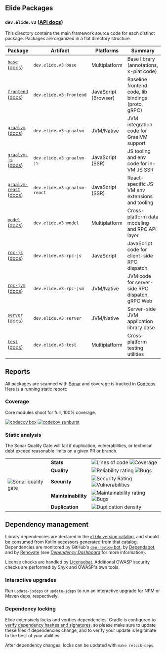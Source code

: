 ## Elide Packages

### `dev.elide.v3` ([API docs](https://v3.docs.elide.dev/kotlin/html/))

This directory contains the main framework source code for each distinct package. Packages are organized in a flat
directory structure.

| **Package**                       | Artifact                     | Platforms            | Summary                                            |
| --------------------------------- | ---------------------------- | -------------------- | -------------------------------------------------- |
| [`base`][1] ([docs][11])          | `dev.elide.v3:base`          | Multiplatform        | Base library (annotations, x-plat code)            |
| [`frontend`][2] ([docs][12])      | `dev.elide.v3:frontend`      | JavaScript (Browser) | Baseline frontend code, lib bindings (proto, gRPC) |
| [`graalvm`][3] ([docs][13])       | `dev.elide.v3:graalvm`       | JVM/Native           | JVM integration code for GraalVM support           |
| [`graalvm-js`][4] ([docs][14])    | `dev.elide.v3:graalvm-js`    | JavaScript (SSR)     | JS tooling and env code for in-VM JS SSR           |
| [`graalvm-react`][5] ([docs][15]) | `dev.elide.v3:graalvm-react` | JavaScript (SSR)     | React-specific JS VM env extensions and tooling    |
| [`model`][6] ([docs][16])         | `dev.elide.v3:model`         | Multiplatform        | Cross-platform data modeling and RPC API layer     |
| [`rpc-js`][7] ([docs][17])        | `dev.elide.v3:rpc-js`        | JavaScript           | JavaScript code for client-side RPC dispatch       |
| [`rpc-jvm`][8] ([docs][18])       | `dev.elide.v3:rpc-jvm`       | JVM/Native           | JVM code for server-side RPC dispatch, gRPC Web    |
| [`server`][9] ([docs][19])        | `dev.elide.v3:server`        | JVM/Native           | Server-side JVM application library base           |
| [`test`][10] ([docs][20])         | `dev.elide.v3:test`          | Multiplatform        | Cross-platform testing utilities                   |

## Reports

All packages are scanned with [Sonar](https://sonarcloud.io/project/overview?id=elide-dev_v3) and coverage is tracked in
[Codecov](https://app.codecov.io/gh/elide-dev/v3). Here is a running static report:

### Coverage

Core modules shoot for full, 100% coverage.

[![codecov box](https://codecov.io/gh/elide-dev/v3/branch/v3/graphs/tree.svg?token=FXxhJlpKG3)](https://codecov.io/gh/elide-dev/v3)
[![codecov sunburst](https://codecov.io/gh/elide-dev/v3/branch/v3/graphs/sunburst.svg?token=FXxhJlpKG3)](https://codecov.io/gh/elide-dev/v3)

### Static analysis

The Sonar Quality Gate will fail if duplication, vulnerabilities, or technical debt exceed reasonable limits on a given
PR or branch.

<table border="0">
    <tbody>
        <tr>
            <td rowspan=6>
                <img src="https://sonarcloud.io/api/project_badges/quality_gate?project=elide-dev_v3" alt="Sonar quality gate" />
            </td>
            <td>
                <b>Stats</b>
            </td>
            <td>
                <img src="https://sonarcloud.io/api/project_badges/measure?project=elide-dev_v3&metric=ncloc" alt="Lines of code" />
                <img src="https://sonarcloud.io/api/project_badges/measure?project=elide-dev_v3&metric=coverage" alt="Coverage" />
            </td>
        </tr>
        <tr>
            <td>
                <b>Quality</b>
            </td>
            <td>
                <img src="https://sonarcloud.io/api/project_badges/measure?project=elide-dev_v3&metric=reliability_rating" alt="Reliability rating" />
                <img src="https://sonarcloud.io/api/project_badges/measure?project=elide-dev_v3&metric=bugs" alt="Bugs" />
            </td>
        </tr>
        <tr>
            <td>
                <b>Security</b>
            </td>
            <td>
                <img src="https://sonarcloud.io/api/project_badges/measure?project=elide-dev_v3&metric=security_rating" alt="Security Rating" />
                <img src="https://sonarcloud.io/api/project_badges/measure?project=elide-dev_v3&metric=vulnerabilities" alt="Vulnerabilities" />
            </td>
        </tr>
        <tr>
        </tr>
        <tr>
            <td>
                <b>Maintainability</b>
            </td>
            <td>
                <img src="https://sonarcloud.io/api/project_badges/measure?project=elide-dev_v3&metric=sqale_rating" alt="Maintainability rating" />
                <img src="https://sonarcloud.io/api/project_badges/measure?project=elide-dev_v3&metric=code_smells" alt="Bugs" />
            </td>
        </tr>
        <tr>
            <td>
                <b>Duplication</b>
            </td>
            <td>
                <img src="https://sonarcloud.io/api/project_badges/measure?project=elide-dev_v3&metric=duplicated_lines_density" alt="Duplication density" />
            </td>
        </tr>
    </tbody>
</table>

## Dependency management

Library dependencies are declared in the [`elide` version catalog](../gradle/elide.versions.toml), and should be
consumed from Kotlin accessors generated from that catalog. Dependencies are monitored by GitHub's
[`dep-review` bot](https://github.com/actions/dependency-review-action), by [Dependabot](https://github.com/dependabot),
and by [Renovate](https://github.com/renovatebot/renovate) (see
[_Dependency Dashboard_](https://github.com/elide-dev/v3/issues/8) for more information).

License checks are handled by [Licensebat](https://licensebat.com/). Additional OWASP security checks are performed by Snyk and OWASP's own tools.

### Interactive upgrades

Run `update-jsdeps` or `update-jdeps` to run an interactive upgrade for NPM or Maven deps, respectively.

### Dependency locking

Elide extensively locks and verifies dependencies. Gradle is configured to [verify dependency hashes and signatures][21], so please make sure to update these
files if dependencies change, and to verify your update is legitimate to the best of your abilities.

After dependency changes, locks can be updated with `make relock-deps`.

[1]: ./base
[2]: ./frontend
[3]: ./graalvm
[4]: ./graalvm-js
[5]: ./graalvm-react
[6]: ./model
[7]: ./rpc-js
[8]: ./rpc-jvm
[9]: ./server
[10]: ./test
[11]: https://v3.docs.elide.dev/kotlin/html/packages/base/index.html
[12]: https://v3.docs.elide.dev/kotlin/html/packages/frontend/index.html
[13]: https://v3.docs.elide.dev/kotlin/html/packages/graalvm/index.html
[14]: https://v3.docs.elide.dev/kotlin/html/packages/graalvm-js/index.html
[15]: https://v3.docs.elide.dev/kotlin/html/packages/graalvm-react/index.html
[16]: https://v3.docs.elide.dev/kotlin/html/packages/model/index.html
[17]: https://v3.docs.elide.dev/kotlin/html/packages/rpc-js/index.html
[18]: https://v3.docs.elide.dev/kotlin/html/packages/rpc-jvm/index.html
[19]: https://v3.docs.elide.dev/kotlin/html/packages/server/index.html
[20]: https://v3.docs.elide.dev/kotlin/html/packages/test/index.html
[21]: https://docs.gradle.org/7.4.2/userguide/dependency_verification.html#sub:enabling-verification
